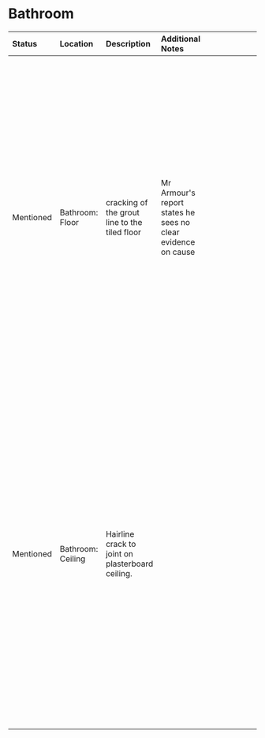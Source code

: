 # Bathroom
Status | Location | Description | Additional Notes | Images
:---  | :--- | :---| :---        | ---:
Mentioned | Bathroom: Floor | cracking of the grout line to the tiled floor | Mr Armour's report states he sees no clear evidence on cause | <a href="https://drive.google.com/uc?export=view&id=1B1fXYvIRltODsbtdSYMhcc-EuklMrsNP"><img src="https://drive.google.com/uc?export=view&id=1B1fXYvIRltODsbtdSYMhcc-EuklMrsNP" style="width: 650px; max-width: 20%; height: auto" title="Click to enlarge picture"/><a href="https://drive.google.com/uc?export=view&id=1Axg-eZPblYZUC7st-j7jok5QLFh0QoxS"><img src="https://drive.google.com/uc?export=view&id=1Axg-eZPblYZUC7st-j7jok5QLFh0QoxS" style="width: 650px; max-width: 20%; height: auto" title="Click to enlarge picture"/>
Mentioned | Bathroom: Ceiling | Hairline crack to joint on plasterboard ceiling.||<figure><a href="https://drive.google.com/uc?export=view&id=1AxFbbLkLz1soCbZvp3D47QaT2h7z1FIg"><img src="https://drive.google.com/uc?export=view&id=1AxFbbLkLz1soCbZvp3D47QaT2h7z1FIg" style="width: 650px; max-width: 20%; height: auto" title="Click to enlarge picture"/><figcaption>Bathroom.Floor.Fig1</figcaption></figure>